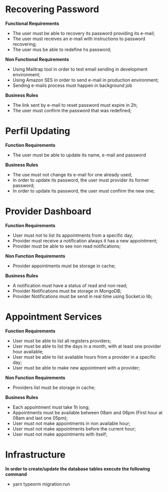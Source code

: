 # Recovering Password

**Functional Requirements**

- The user must be able to recovery its password providing its e-mail;
- The user must receives an e-mail with instructions to password recovering;
- The user mus be able to redefine hs password;

**Non Functional Requirements**

- Using Mailtrap tool in order to test email sending in development environment;
- Using Amazon SES in order to send e-mail in production environment;
- Sending e-mails process must happen in background job

**Business Rules**

- The link sent by e-mail to reset password must expire in 2h;
- The user must confirm the password that was redefined;

# Perfil Updating

**Function Requirements**

- The user must be able to update its name, e-mail and password

**Business Rules**

- The use must not change its e-mail for one already used;
- In order to update its password, the user must provider its former password;
- In order to update its password, the user must confirm the new one;

# Provider Dashboard

**Function Requirements**

- User must not to list its appointments from a specific day;
- Provider must receive a notification always it has a new appointment;
- Provider must be able to see non read notifications;

**Non Function Requirements**

- Provider appointments must be storage in cache;

**Business Rules**

- A notification must have a status of read and non read;
- Provider Notifications must be storage in MongoDB;
- Provider Notifications must be send in real time using Socket.io lib;

# Appointment Services

**Function Requirements**

- User must be able to list all registers providers;
- User must be able to list the days in a month, with at least one provider hour available;
- User must be able to list available hours from a provider in a specific day;
- User must be able to make new appointment with a provider;

**Non Function Requirements**

- Providers list must be storage in cache;

**Business Rules**

- Each appointment must take 1h long;
- Appointments must be available between 08am and 06pm (First hour at 08am and last one 05pm);
- User must not make appointments in non available hour;
- User must not make appointments before the current hour;
- User must not make appointments with itself;

# Infrastructure

**In order to create/update the database tables execute the following command**

- yarn typeorm migration:run
